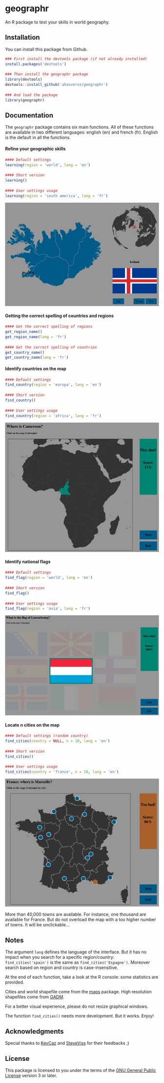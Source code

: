 # geographr

An R package to test your skills in world geography.

## Installation

You can install this package from Github.

```r
### First install the devtools package (if not already installed)
install.packages('devtools')

### Then install the geographr package
library(devtools)
devtools::install_github('ahasverus/geographr')

### And load the package
library(geographr)
```

## Documentation

The `geographr` package contains six main functions. All of these functions are available in two different languages: english (en) and french (fr). English is the default in all the functions.

#### Refine your geographic skills

```r
#### Default settings
learning(region = 'world', lang = 'en')

#### Short version
learning()

#### User settings usage
learning(region = 'south america', lang = 'fr')
```

![Screenshot](./example1.png)

#### Getting the correct spelling of countries and regions

```r
#### Get the correct spelling of regions
get_region_name()
get_region_name(lang = 'fr')

#### Get the correct spelling of countries
get_country_name()
get_country_name(lang = 'fr')
```

#### Identify countries on the map

```r
#### Default settings
find_country(region = 'europa', lang = 'en')

#### Short version
find_country()

#### User settings usage
find_country(region = 'africa', lang = 'fr')
```

![Screenshot](./example2.png)

#### Identify national flags

```r
#### Default settings
find_flag(region = 'world', lang = 'en')

#### Short version
find_flag()

#### User settings usage
find_flag(region = 'asia', lang = 'fr')
```

![Screenshot](./example3.png)

#### Locate n cities on the map

```r
#### Default settings (random country)
find_cities(country = NULL, n = 10, lang = 'en')

#### Short version
find_cities()

#### User settings usage
find_cities(country = 'france', n = 10, lang = 'en')
```

![Screenshot](./example4.png)

More than 40,000 towns are available. For instance, one thousand are available for France. But do not overload the map with a too higher number of towns. It will be unclickable...

## Notes

The argument `lang` defines the language of the interface. But it has no impact when you search for a specific region/country: `find_cities('spain')` is the same as `find_cities('Espagne')`. Moreover search based on region and country is case-insensitive.

At the end of each function, take a look at the R console: some statistics are provided.

Cities and world shapefile come from the [maps](https://cran.r-project.org/web/packages/maps/index.html) package. High resolution shapefiles come from [GADM](http://gadm.org).

For a better visual experience, please do not resize graphical windows.

The function `find_cities()` needs more development. But it works. Enjoy!

## Acknowledgments

Special thanks to [KevCaz](https://github.com/kevcaz) and [SteveViss](https://github.com/SteveViss) for their feedbacks ;)

## License

This package is licensed to you under the terms of the [GNU General Public
License](http://www.gnu.org/licenses/gpl.html) version 3 or later.
